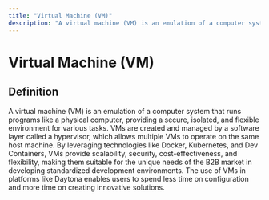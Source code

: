 ```yaml
---
title: "Virtual Machine (VM)"
description: "A virtual machine (VM) is an emulation of a computer system that runs programs like a physical computer, providing a secure, isolated, and flexible environment for various tasks. VMs are created and managed by a software layer called a hypervisor, which allows multiple VMs to operate on the same host machine. By leveraging technologies like Docker, Kubernetes, and Dev Containers, VMs provide scalability, security, cost-effectiveness, and flexibility, making them suitable for the unique needs of the B2B market in developing standardized development environments. The use of VMs in platforms like Daytona enables users to spend less time on configuration and more time on creating innovative solutions."
---
```


# Virtual Machine (VM)

## Definition

A virtual machine (VM) is an emulation of a computer system that runs programs like a physical computer, providing a secure, isolated, and flexible environment for various tasks. VMs are created and managed by a software layer called a hypervisor, which allows multiple VMs to operate on the same host machine. By leveraging technologies like Docker, Kubernetes, and Dev Containers, VMs provide scalability, security, cost-effectiveness, and flexibility, making them suitable for the unique needs of the B2B market in developing standardized development environments. The use of VMs in platforms like Daytona enables users to spend less time on configuration and more time on creating innovative solutions.

